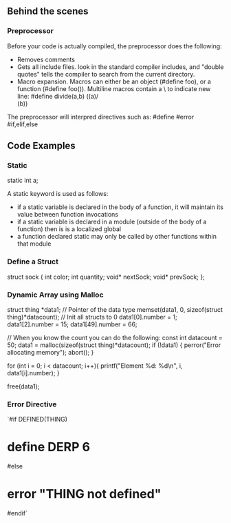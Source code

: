## Behind the scenes

### Preprocessor

Before your code is actually compiled, the preprocessor does the following:
* Removes comments
* Gets all include files. <Angle brackets> look in the standard compiler includes, and "double quotes" tells the compiler to search from the current directory.
* Macro expansion. Macros can either be an object (#define foo), or a function (#define foo()). Multiline macros contain a \ to indicate new line:
       #define divide(a,b) ((a)/  \
                              (b))

The preprocessor will interpred directives such as:
#define
#error
#if,elif,else

## Code Examples

### Static
static int a;  

A static keyword is used as follows:
* if a static variable is declared in the body of a function, it will maintain its value between function invocations
* if a static variable is declared in a module (outside of the body of a function) then is is a localized global
* a function declared static may only be called by other functions within that module

### Define a Struct

struct sock {
    int color;
    int quantity;
    void* nextSock;
    void* prevSock;
};

### Dynamic Array using Malloc

struct thing *data1; // Pointer of the data type 
 memset(data1, 0, sizeof(struct thing)*datacount);  // Init all structs to 0
  data1[0].number = 1;
  data1[2].number = 15;
  data1[49].number = 66;

// When you know the count you can do the following:
  const int datacount = 50; 
  data1 = malloc(sizeof(struct thing)*datacount);
  if (!data1) {
    perror("Error allocating memory");
    abort();
  }
  
  for (int i = 0; i < datacount; i++){
    printf("Element %d: %d\n", i, data1[i].number);
  }

free(data1);


### Error Directive

`#if DEFINED(THING)
# define DERP 6
#else
# error "THING not defined"
#endif`
